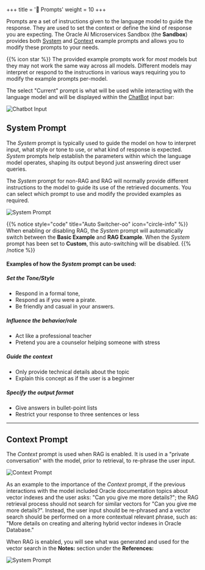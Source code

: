 +++
title = '🎤 Prompts'
weight = 10
+++

<!--
Copyright (c) 2024-2025, Oracle and/or its affiliates.
Licensed under the Universal Permissive License v1.0 as shown at http://oss.oracle.com/licenses/upl.
-->

Prompts are a set of instructions given to the language model to guide the response.  They are used to set the context or define the kind of response you are expecting.  The Oracle AI Microservices Sandbox (the **Sandbox**) provides both [System](#system-prompt) and [Context](#context-prompt) example prompts and allows you to modify these prompts to your needs.

{{% icon star %}} The provided example prompts work for *most* models but they may not work the same way across all models.  Different models may interpret or respond to the instructions in various ways requiring you to modify the example prompts per-model.

The select "Current" prompt is what will be used while interacting with the language model and will be displayed within the [ChatBot](/oaim-sandbox/sandbox/chatbot) input bar:

![Chatbot Input](../images/chatbot_input_bar.png)

## System Prompt

The *System* prompt is typically used to guide the model on how to interpret input, what style or tone to use, or what kind of response is expected. *System* prompts help establish the parameters within which the language model operates, shaping its output beyond just answering direct user queries.  

The *System* prompt for non-RAG and RAG will normally provide different instructions to the model to guide its use of the retrieved documents.  You can select which prompt to use and modify the provided examples as required.

![System Prompt](../images/prompt_eng_system.png)

{{% notice style="code" title="Auto Switcher-oo" icon="circle-info" %}}
When enabling or disabling RAG, the *System* prompt will automatically switch between the **Basic Example** and **RAG Example**.  When the *System* prompt has been set to **Custom**, this auto-switching will be disabled.
{{% /notice %}}

#### Examples of how the *System* prompt can be used:

##### Set the Tone/Style

- Respond in a formal tone,
- Respond as if you were a pirate.
- Be friendly and casual in your answers.

##### Influence the behavior/role

- Act like a professional teacher
- Pretend you are a counselor helping someone with stress

##### Guide the context

- Only provide technical details about the topic
- Explain this concept as if the user is a beginner

##### Specify the output format

- Give answers in bullet-point lists
- Restrict your response to three sentences or less

---
## Context Prompt

The *Context* prompt is used when RAG is enabled.  It is used in a "private conversation" with the model, prior to retrieval, to re-phrase the user input.  

![Context Prompt](../images/prompt_eng_context.png)

As an example to the importance of the *Context* prompt, if the previous interactions with the model included Oracle documentation topics about vector indexes and the user asks: "Can you give me more details?"; the RAG retrieval process should not search for similar vectors for "Can you give me more details?".  Instead, the user input should be re-phrased and a vector search should be performed on a more contextual relevant phrase, such as: "More details on creating and altering hybrid vector indexes in Oracle Database."

When RAG is enabled, you will see what was generated and used for the vector search in the **Notes:** section under the **References:**

![System Prompt](../images/chatbot_rephrase.png)
